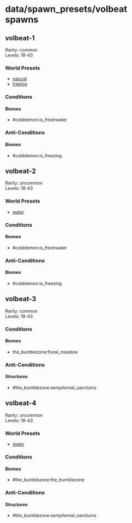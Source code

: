 # data/spawn_presets/volbeat spawns  
  
## volbeat-1  
Rarity: common  
Levels: 18-43  
  
### World Presets  
* [natural](/data/world_presets/natural.md)  
* [treetop](/data/world_presets/treetop.md)  
  
### Conditions  
  
#### Biomes  
  * #cobblemon:is_freshwater
  
  
### Anti-Conditions  
  
#### Biomes  
  * #cobblemon:is_freezing
  
  
## volbeat-2  
Rarity: uncommon  
Levels: 18-43  
  
### World Presets  
* [water](/data/world_presets/water.md)  
  
### Conditions  
  
#### Biomes  
  * #cobblemon:is_freshwater
  
  
### Anti-Conditions  
  
#### Biomes  
  * #cobblemon:is_freezing
  
  
## volbeat-3  
Rarity: common  
Levels: 18-43  
  
### Conditions  
  
#### Biomes  
  * the_bumblezone:floral_meadow
  
  
### Anti-Conditions  
  
#### Structures  
  * #the_bumblezone:sempiternal_sanctums
  
  
## volbeat-4  
Rarity: uncommon  
Levels: 18-43  
  
### World Presets  
* [water](/data/world_presets/water.md)  
  
### Conditions  
  
#### Biomes  
  * #the_bumblezone:the_bumblezone
  
  
### Anti-Conditions  
  
#### Structures  
  * #the_bumblezone:sempiternal_sanctums
  

